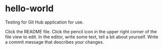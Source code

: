 # hello-world
Testing for Git Hub application for use.



Click the README file.
Click the pencil icon in the upper right corner of the file view to edit.
In the editor, write some text, tell a bit about yourself.
Write a commit message that describes your changes.
